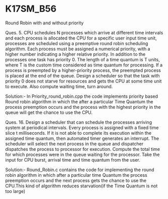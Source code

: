 # K17SM_B56
Round Robin with and without priority

Ques. 5. CPU schedules N processes which arrive at different time intervals and each process is allocated the CPU for a specific user input time unit, processes are scheduled using a preemptive round robin scheduling algorithm. Each process must be assigned a numerical priority, with a higher number indicating a higher relative priority. In addition to the processes one task has priority 0. The length of a time quantum is T units, where T is the custom time considered as time quantum for processing. If a process is preempted by a higher-priority process, the preempted process is placed at the end of the queue. Design a scheduler so that the task with priority 0 does not starve for resources and gets the CPU at some time unit to execute. Also compute waiting time, turn around.


Solution:-
In Priority_round_robin.cpp the code implements priority based Round robin algorithm in which the after a particular Time Quantum the process preemption occurs and the process with the highest priority in the queue will get the chance to use the CPU. 



Ques. 16. Design a scheduler that can schedule the processes arriving system at periodical intervals. Every process is assigned with a fixed time slice t milliseconds. If it is not able to complete its execution within the assigned time quantum, then automated timer generates an interrupt. The scheduler will select the next process in the queue and dispatcher dispatches the process to processor for execution. Compute the total time for which processes were in the queue waiting for the processor. Take the input for CPU burst, arrival time and time quantum from the user.


Solution:-
Round_Robin.c contains the code for implementing the round robin algorithm in which after a particular time Quantum the process preemption
occurs and the next process gets the chance to use the CPU.This kind of algorithm reduces starvation(if the Time Quantum is not too large)

